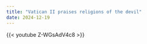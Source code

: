 ```yaml
---
title: "Vatican II praises religions of the devil"
date: 2024-12-19
---
```


{{< youtube Z-WGsAdV4c8 >}}
